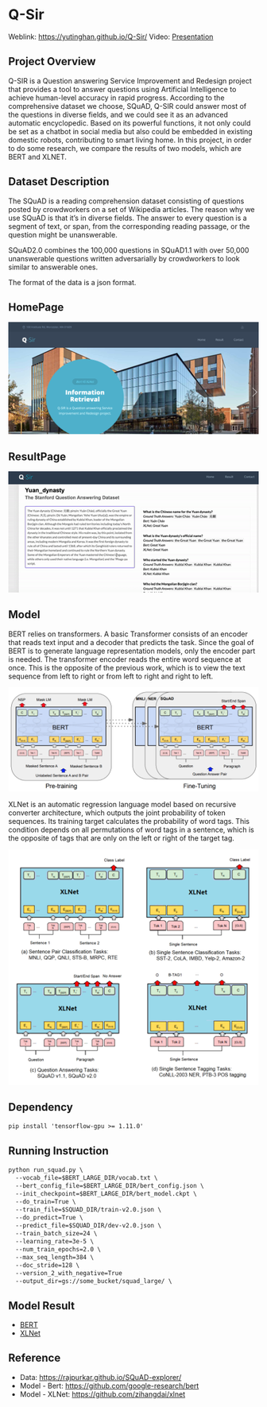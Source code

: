 # Q-Sir
Weblink: https://yutinghan.github.io/Q-Sir/
Video: [Presentation](Q-Sir/Presentation.mp4)


## Project Overview

Q-SIR is a Question answering Service Improvement and Redesign project that provides a tool to answer questions using Artificial Intelligence to achieve human-level accuracy in rapid progress. According to the comprehensive dataset we choose, SQuAD, Q-SIR could answer most of the questions in diverse fields, and we could see it as an advanced automatic encyclopedic. 
Based on its powerful functions, it not only could be set as a chatbot in social media but also could be embedded in existing domestic robots, contributing to smart living home. 
In this project, in order to do some research, we compare the results of two models, which are BERT and XLNET.


## Dataset Description

The SQuAD is a reading comprehension dataset consisting of questions posted by crowdworkers on a set of Wikipedia articles. The reason why we use SQuAD is that it’s in diverse fields. The answer to every question is a segment of text, or span, from the corresponding reading passage, or the question might be unanswerable. 
 
SQuAD2.0 combines the 100,000 questions in SQuAD1.1 with over 50,000 unanswerable questions written adversarially by crowdworkers to look similar to answerable ones. 
 
The format of the data is a json format. 

## HomePage
![HomePage](/media/homePage.png)


## ResultPage
![ResultPage](/media/resultPage.gif)


## Model 

BERT relies on transformers. A basic Transformer consists of an encoder that reads text input and a decoder that predicts the task. Since the goal of BERT is to generate language representation models, only the encoder part is needed. The transformer encoder reads the entire word sequence at once. This is the opposite of the previous work, which is to view the text sequence from left to right or from left to right and right to left.

![BERT](/media/BERT.png)

XLNet is an automatic regression language model based on recursive converter architecture, which outputs the joint probability of token sequences. Its training target calculates the probability of word tags. This condition depends on all permutations of word tags in a sentence, which is the opposite of tags that are only on the left or right of the target tag.

![XLNet](/media/XLNet.png)


Dependency
------
```shell
pip install 'tensorflow-gpu >= 1.11.0'
```


Running Instruction
------
```shell
python run_squad.py \
  --vocab_file=$BERT_LARGE_DIR/vocab.txt \
  --bert_config_file=$BERT_LARGE_DIR/bert_config.json \
  --init_checkpoint=$BERT_LARGE_DIR/bert_model.ckpt \
  --do_train=True \
  --train_file=$SQUAD_DIR/train-v2.0.json \
  --do_predict=True \
  --predict_file=$SQUAD_DIR/dev-v2.0.json \
  --train_batch_size=24 \
  --learning_rate=3e-5 \
  --num_train_epochs=2.0 \
  --max_seq_length=384 \
  --doc_stride=128 \
  --version_2_with_negative=True
  --output_dir=gs://some_bucket/squad_large/ \
```


Model Result
------
- [BERT](model_result/BERT_result.json)
- [XLNet](model_result/XLNet_result.json)


Reference
------
- Data: https://rajpurkar.github.io/SQuAD-explorer/
- Model - Bert: https://github.com/google-research/bert
- Model - XLNet: https://github.com/zihangdai/xlnet

